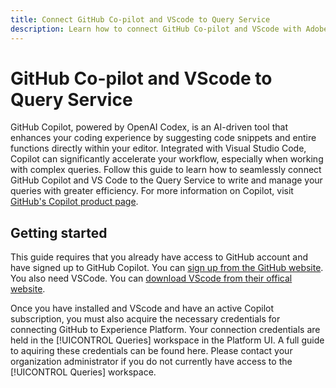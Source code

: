 ```yaml
---
title: Connect GitHub Co-pilot and VScode to Query Service
description: Learn how to connect GitHub Co-pilot and VScode with Adobe Experience Platform Query Service.
---
```

# GitHub Co-pilot and VScode to Query Service

GitHub Copilot, powered by OpenAI Codex, is an AI-driven tool that enhances your coding experience by suggesting code snippets and entire functions directly within your editor. Integrated with Visual Studio Code, Copilot can significantly accelerate your workflow, especially when working with complex queries. Follow this guide to learn how to seamlessly connect GitHub Copilot and VS Code to the Query Service to write and manage your queries with greater efficiency. For more information on Copilot, visit [GitHub's Copilot product page](https://github.com/pricing).

<!-- This document covers the steps required to connect GitHub Co-pilot and VScode with Adobe Experience Platform Query Service. -->

## Getting started

This guide requires that you already have access to GitHub account and have signed up to GitHub Copilot. You can [sign up from the GitHub website](https://github.com/github-copilot/signup). You also need VSCode. You can [download VScode from their offical website](https://code.visualstudio.com/download). 

Once you have installed and VScode and have an active Copilot subscription, you must also acquire the necessary credentials for connecting GitHub to Experience Platform. Your connection credentials are held in the [!UICONTROL Queries] workspace in the Platform UI. A full guide to aquiring these credentials can be found here. Please contact your organization administrator if you do not currently have access to the [!UICONTROL Queries] workspace.

